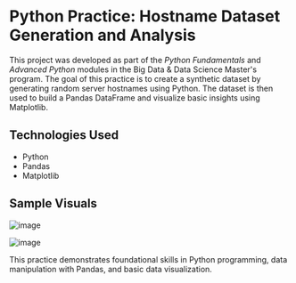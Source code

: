 # Python Practice: Hostname Dataset Generation and Analysis

This project was developed as part of the *Python Fundamentals* and *Advanced Python* modules in the Big Data & Data Science Master's program.
The goal of this practice is to create a synthetic dataset by generating random server hostnames using Python. The dataset is then used to build a Pandas DataFrame and visualize basic insights using Matplotlib.

## Technologies Used
- Python
- Pandas  
- Matplotlib   


## Sample Visuals

![image](https://github.com/user-attachments/assets/d19d2dc9-30fe-4413-bb28-9107bcf935f6)

![image](https://github.com/user-attachments/assets/92e9614a-4f29-4d8d-b819-9d489517f0f5)


This practice demonstrates foundational skills in Python programming, data manipulation with Pandas, and basic data visualization.
